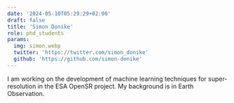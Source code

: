 ```yaml
---
date: '2024-05-10T05:29:29+02:00'
draft: false
title: 'Simon Donike'
role: phd_students
params:
  img: simon.webp
  twitter: 'https://twitter.com/simon_donike'
  github: 'https://github.com/simon-donike'
---
```


I am working on the development of machine learning techniques for super-resolution in the ESA OpenSR project. My background is in Earth Observation.
